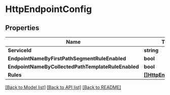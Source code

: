 # HttpEndpointConfig

## Properties

Name | Type | Description | Notes
------------ | ------------- | ------------- | -------------
**ServiceId** | **string** |  | 
**EndpointNameByFirstPathSegmentRuleEnabled** | **bool** |  | [optional] 
**EndpointNameByCollectedPathTemplateRuleEnabled** | **bool** |  | [optional] 
**Rules** | [**[]HttpEndpointRule**](HttpEndpointRule.md) |  | 

[[Back to Model list]](../README.md#documentation-for-models) [[Back to API list]](../README.md#documentation-for-api-endpoints) [[Back to README]](../README.md)


